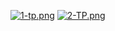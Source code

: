 [![1-tp.png](https://i.postimg.cc/QtVgyFjW/1-tp.png)](https://postimg.cc/G8wsBh8c) [![2-TP.png](https://i.postimg.cc/Ss5LFmK1/2-TP.png)](https://postimg.cc/Q9QKcG1c)
